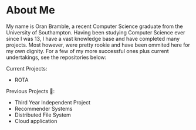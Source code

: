 # **About Me**

My name is Oran Bramble, a recent Computer Science graduate from the University of Southampton. Having been studying Computer Science ever since I was 13, I have a vast knowledge base and have completed many projects. Most however, were pretty rookie and have been ommited here for my own dignity. For a few of my more successful ones plus current undertakings, see the repositories below:

Current Projects:

- ROTA 

Previous Projects  🎊:

- Third Year Independent Project
- Recommender Systems
- Distributed File System
- Cloud application





